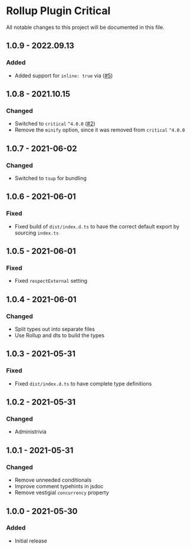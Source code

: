# Rollup Plugin Critical

All notable changes to this project will be documented in this file.

## 1.0.9 - 2022.09.13
### Added
* Added support for `inline: true` via ([#5](https://github.com/nystudio107/rollup-plugin-critical/pull/5))

## 1.0.8 - 2021.10.15
### Changed
* Switched to `critical` `^4.0.0` ([#2](https://github.com/nystudio107/rollup-plugin-critical/issues/2))
* Remove the `minify` option, since it was removed from `critical` `^4.0.0`

## 1.0.7 - 2021-06-02
### Changed
* Switched to `tsup` for bundling

## 1.0.6 - 2021-06-01
### Fixed
* Fixed build of `dist/index.d.ts` to have the correct default export by sourcing `index.ts`

## 1.0.5 - 2021-06-01
### Fixed
* Fixed `respectExternal` setting

## 1.0.4 - 2021-06-01
### Changed
* Split types out into separate files
* Use Rollup and dts to build the types

## 1.0.3 - 2021-05-31
### Fixed
* Fixed `dist/index.d.ts` to have complete type definitions

## 1.0.2 - 2021-05-31
### Changed
* Administrivia

## 1.0.1 - 2021-05-31
### Changed
* Remove unneeded conditionals
* Improve comment typehints in jsdoc
* Remove vestigial `concurrency` property

## 1.0.0 - 2021-05-30
### Added
* Initial release

